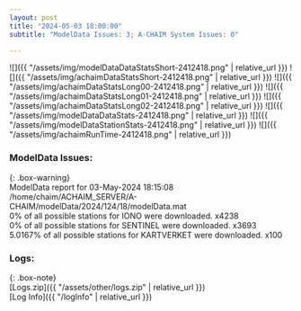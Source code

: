 ```yaml
---
layout: post
title: "2024-05-03 18:00:00"
subtitle: "ModelData Issues: 3; A-CHAIM System Issues: 0"

---
```


![]({{ "/assets/img/modelDataDataStatsShort-2412418.png" | relative_url }})
![]({{ "/assets/img/achaimDataStatsShort-2412418.png" | relative_url }})
![]({{ "/assets/img/achaimDataStatsLong00-2412418.png" | relative_url }})
![]({{ "/assets/img/achaimDataStatsLong01-2412418.png" | relative_url }})
![]({{ "/assets/img/achaimDataStatsLong02-2412418.png" | relative_url }})
![]({{ "/assets/img/modelDataDataStats-2412418.png" | relative_url }})
![]({{ "/assets/img/modelDataStationStats-2412418.png" | relative_url }})
![]({{ "/assets/img/achaimRunTime-2412418.png" | relative_url }})


### ModelData Issues:  
  
{: .box-warning}  
 ModelData report for 03-May-2024 18:15:08   
 /home/chaim/ACHAIM_SERVER/A-CHAIM/modelData/2024/124/18/modelData.mat   
 0% of all possible stations for IONO were downloaded. x4238   
 0% of all possible stations for SENTINEL were downloaded. x3693   
 5.0167% of all possible stations for KARTVERKET were downloaded. x100   
  


### Logs:  
  
{: .box-note}  
[Logs.zip]({{ "/assets/other/logs.zip" | relative_url }})  
[Log Info]({{ "/logInfo" | relative_url }})  
